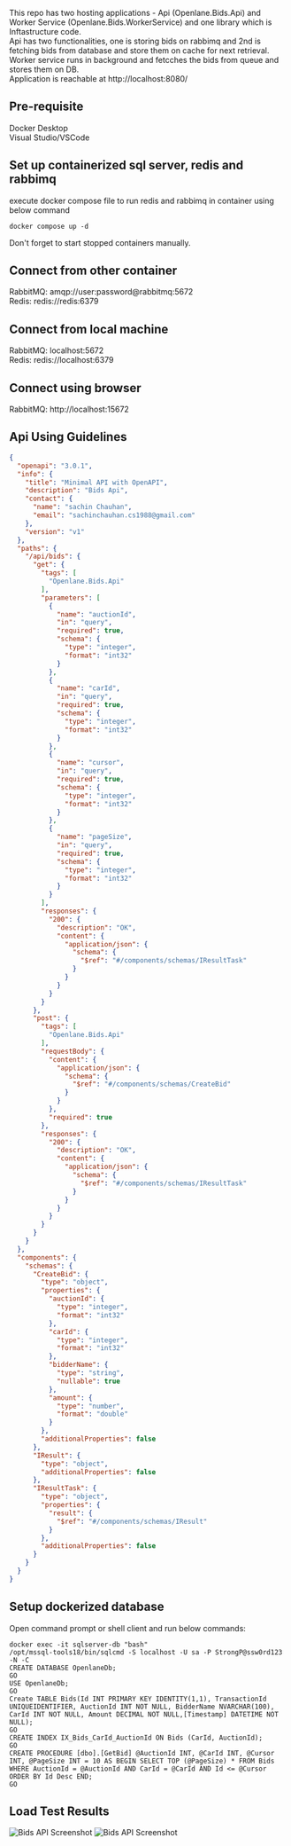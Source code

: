 This repo has two hosting applications - Api (Openlane.Bids.Api) and Worker Service (Openlane.Bids.WorkerService) and one library which is Inftastructure code.  
Api has two functionalities, one is storing bids on rabbimq and 2nd is fetching bids from database and store them on cache for next retrieval.  
Worker service runs in background and fetcches the bids from queue and stores them on DB.  
Application is reachable at http://localhost:8080/

## Pre-requisite 
Docker Desktop  
Visual Studio/VSCode

## Set up containerized sql server, redis and rabbimq
execute docker compose file to run redis and rabbimq in container using below command
```
docker compose up -d
```
Don't forget to start stopped containers manually.

## Connect from other container
RabbitMQ: amqp://user:password@rabbitmq:5672  
Redis: redis://redis:6379

## Connect from local machine
RabbitMQ: localhost:5672  
Redis: redis://localhost:6379

##  Connect using browser
RabbitMQ: http://localhost:15672

## Api Using Guidelines
```json
{
  "openapi": "3.0.1",
  "info": {
    "title": "Minimal API with OpenAPI",
    "description": "Bids Api",
    "contact": {
      "name": "sachin Chauhan",
      "email": "sachinchauhan.cs1988@gmail.com"
    },
    "version": "v1"
  },
  "paths": {
    "/api/bids": {
      "get": {
        "tags": [
          "Openlane.Bids.Api"
        ],
        "parameters": [
          {
            "name": "auctionId",
            "in": "query",
            "required": true,
            "schema": {
              "type": "integer",
              "format": "int32"
            }
          },
          {
            "name": "carId",
            "in": "query",
            "required": true,
            "schema": {
              "type": "integer",
              "format": "int32"
            }
          },
          {
            "name": "cursor",
            "in": "query",
            "required": true,
            "schema": {
              "type": "integer",
              "format": "int32"
            }
          },
          {
            "name": "pageSize",
            "in": "query",
            "required": true,
            "schema": {
              "type": "integer",
              "format": "int32"
            }
          }
        ],
        "responses": {
          "200": {
            "description": "OK",
            "content": {
              "application/json": {
                "schema": {
                  "$ref": "#/components/schemas/IResultTask"
                }
              }
            }
          }
        }
      },
      "post": {
        "tags": [
          "Openlane.Bids.Api"
        ],
        "requestBody": {
          "content": {
            "application/json": {
              "schema": {
                "$ref": "#/components/schemas/CreateBid"
              }
            }
          },
          "required": true
        },
        "responses": {
          "200": {
            "description": "OK",
            "content": {
              "application/json": {
                "schema": {
                  "$ref": "#/components/schemas/IResultTask"
                }
              }
            }
          }
        }
      }
    }
  },
  "components": {
    "schemas": {
      "CreateBid": {
        "type": "object",
        "properties": {
          "auctionId": {
            "type": "integer",
            "format": "int32"
          },
          "carId": {
            "type": "integer",
            "format": "int32"
          },
          "bidderName": {
            "type": "string",
            "nullable": true
          },
          "amount": {
            "type": "number",
            "format": "double"
          }
        },
        "additionalProperties": false
      },
      "IResult": {
        "type": "object",
        "additionalProperties": false
      },
      "IResultTask": {
        "type": "object",
        "properties": {
          "result": {
            "$ref": "#/components/schemas/IResult"
          }
        },
        "additionalProperties": false
      }
    }
  }
}
```

## Setup dockerized database
Open command prompt or shell client and run below commands:
```
docker exec -it sqlserver-db "bash"
/opt/mssql-tools18/bin/sqlcmd -S localhost -U sa -P StrongP@ssw0rd123 -N -C
CREATE DATABASE OpenlaneDb;
GO
USE OpenlaneDb;
GO
Create TABLE Bids(Id INT PRIMARY KEY IDENTITY(1,1), TransactionId UNIQUEIDENTIFIER, AuctionId INT NOT NULL, BidderName NVARCHAR(100), CarId INT NOT NULL, Amount DECIMAL NOT NULL,[Timestamp] DATETIME NOT NULL);
GO
CREATE INDEX IX_Bids_CarId_AuctionId ON Bids (CarId, AuctionId);
GO
CREATE PROCEDURE [dbo].[GetBid] @AuctionId INT, @CarId INT, @Cursor INT, @PageSize INT = 10 AS BEGIN SELECT TOP (@PageSize) * FROM Bids WHERE AuctionId = @AuctionId AND CarId = @CarId AND Id <= @Cursor ORDER BY Id Desc END;
GO
```
## Load Test Results
![Bids API Screenshot](tests/load/results/load-test-get.jpg)
![Bids API Screenshot](tests/load/results/load-test-post.jpg)